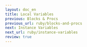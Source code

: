 ```yaml
---
layout: doc_en
title: Local Variables
previous: Blocks & Procs
previous_url: ruby/blocks-and-procs
next: Instance Variables
next_url: ruby/instance-variables
review: true
---
```

